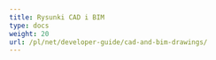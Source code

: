 ```yaml
---
title: Rysunki CAD i BIM
type: docs
weight: 20
url: /pl/net/developer-guide/cad-and-bim-drawings/
---
```

